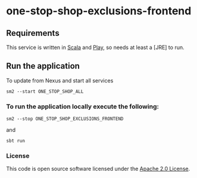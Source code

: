 
# one-stop-shop-exclusions-frontend

Requirements
------------

This service is written in [Scala](http://www.scala-lang.org/) and [Play](http://playframework.com/), so needs at least a [JRE] to run.

## Run the application

To update from Nexus and start all services
```
sm2 --start ONE_STOP_SHOP_ALL
```

### To run the application locally execute the following:


```
sm2 --stop ONE_STOP_SHOP_EXCLUSIONS_FRONTEND
```
and
```
sbt run
```
### License

This code is open source software licensed under the [Apache 2.0 License]("http://www.apache.org/licenses/LICENSE-2.0.html").



